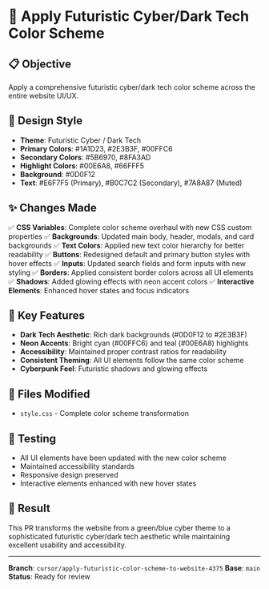 # 🎨 Apply Futuristic Cyber/Dark Tech Color Scheme

## 📋 **Objective**
Apply a comprehensive futuristic cyber/dark tech color scheme across the entire website UI/UX.

## 🎨 **Design Style**
- **Theme**: Futuristic Cyber / Dark Tech
- **Primary Colors**: #1A1D23, #2E3B3F, #00FFC6
- **Secondary Colors**: #5B6970, #8FA3AD
- **Highlight Colors**: #00E6A8, #66FFF5
- **Background**: #0D0F12
- **Text**: #E6F7F5 (Primary), #B0C7C2 (Secondary), #7A8A87 (Muted)

## ✨ **Changes Made**
✅ **CSS Variables**: Complete color scheme overhaul with new CSS custom properties
✅ **Backgrounds**: Updated main body, header, modals, and card backgrounds
✅ **Text Colors**: Applied new text color hierarchy for better readability
✅ **Buttons**: Redesigned default and primary button styles with hover effects
✅ **Inputs**: Updated search fields and form inputs with new styling
✅ **Borders**: Applied consistent border colors across all UI elements
✅ **Shadows**: Added glowing effects with neon accent colors
✅ **Interactive Elements**: Enhanced hover states and focus indicators

## 🔑 **Key Features**
- **Dark Tech Aesthetic**: Rich dark backgrounds (#0D0F12 to #2E3B3F)
- **Neon Accents**: Bright cyan (#00FFC6) and teal (#00E6A8) highlights
- **Accessibility**: Maintained proper contrast ratios for readability
- **Consistent Theming**: All UI elements follow the same color scheme
- **Cyberpunk Feel**: Futuristic shadows and glowing effects

## 📁 **Files Modified**
- `style.css` - Complete color scheme transformation

## 🧪 **Testing**
- All UI elements have been updated with the new color scheme
- Maintained accessibility standards
- Responsive design preserved
- Interactive elements enhanced with new hover states

## 🚀 **Result**
This PR transforms the website from a green/blue cyber theme to a sophisticated futuristic cyber/dark tech aesthetic while maintaining excellent usability and accessibility.

---

**Branch**: `cursor/apply-futuristic-color-scheme-to-website-4375`
**Base**: `main`
**Status**: Ready for review